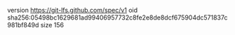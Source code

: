 version https://git-lfs.github.com/spec/v1
oid sha256:05498bc1629681ad99406957732c8fe2e8de8dcf675904dc571837c981bf849d
size 156
